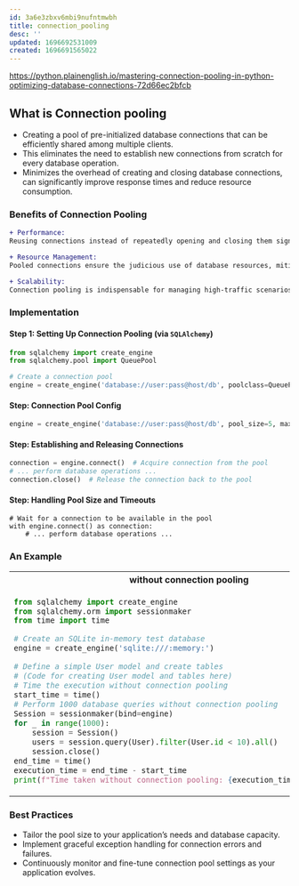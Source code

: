```yaml
---
id: 3a6e3zbxv6mbi9nufntmwbh
title: connection_pooling
desc: ''
updated: 1696692531009
created: 1696691565022
---
```

<https://python.plainenglish.io/mastering-connection-pooling-in-python-optimizing-database-connections-72d66ec2bfcb>

## What is Connection pooling

- Creating a pool of pre-initialized database connections that can be efficiently shared among multiple clients.
- This eliminates the need to establish new connections from scratch for every database operation.
- Minimizes the overhead of creating and closing database connections, can significantly improve response times and reduce resource consumption.

### Benefits of Connection Pooling

```diff
+ Performance: 
Reusing connections instead of repeatedly opening and closing them significantly enhances performance by reducing overhead.

+ Resource Management: 
Pooled connections ensure the judicious use of database resources, mitigating the risk of resource depletion.

+ Scalability: 
Connection pooling is indispensable for managing high-traffic scenarios, preventing the database server from being overwhelmed.
```

### Implementation

#### Step 1: Setting Up Connection Pooling (via `SQLAlchemy`)

``` py
from sqlalchemy import create_engine
from sqlalchemy.pool import QueuePool

# Create a connection pool
engine = create_engine('database://user:pass@host/db', poolclass=QueuePool)
```

#### Step: Connection Pool Config

```py
engine = create_engine('database://user:pass@host/db', pool_size=5, max_overflow=10)
```

#### Step: Establishing and Releasing Connections

```py
connection = engine.connect()  # Acquire connection from the pool
# ... perform database operations ...
connection.close()  # Release the connection back to the pool
```

#### Step: Handling Pool Size and Timeouts

``` oy
# Wait for a connection to be available in the pool
with engine.connect() as connection:
    # ... perform database operations ...
```

### An Example

<table>
  <tr>
    <th>without connection pooling</th>
    <th>with connection pooling</th>
  </tr>
  <tr>
    <td>

``` py
from sqlalchemy import create_engine
from sqlalchemy.orm import sessionmaker
from time import time

# Create an SQLite in-memory test database
engine = create_engine('sqlite:///:memory:')

# Define a simple User model and create tables
# (Code for creating User model and tables here)
# Time the execution without connection pooling
start_time = time()
# Perform 1000 database queries without connection pooling
Session = sessionmaker(bind=engine)
for _ in range(1000):
    session = Session()
    users = session.query(User).filter(User.id < 10).all()
    session.close()
end_time = time()
execution_time = end_time - start_time
print(f"Time taken without connection pooling: {execution_time:.4f} seconds")
```

</td>
<td>

``` py
from sqlalchemy import create_engine
from sqlalchemy.orm import sessionmaker
from sqlalchemy.pool import QueuePool
from time import time

# Create an SQLite in-memory test database with connection pooling
engine = create_engine('sqlite:///:memory:', poolclass=QueuePool)
# Define a simple User model and create tables
# (Code for creating User model and tables here)
# Time the execution with connection pooling
start_time = time()
# Perform 1000 database queries with connection pooling
Session = sessionmaker(bind=engine)
for _ in range(1000):
    with engine.connect() as connection:
        users = connection.execute('SELECT * FROM users WHERE id < 10').fetchall()
end_time = time()
execution_time = end_time - start_time
print(f"Time taken with connection pooling: {execution_time:.4f} seconds")
```

</td>
  </tr>
</table>

### Best Practices

- Tailor the pool size to your application’s needs and database capacity.
- Implement graceful exception handling for connection errors and failures.
- Continuously monitor and fine-tune connection pool settings as your application evolves.

